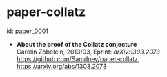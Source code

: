 # paper-collatz

id: paper_0001

* **About the proof of the Collatz conjecture**  
Carolin Zöbelein, 2013/03, Eprint: *arXiv:1303.2073*  
https://github.com/Samdney/paper-collatz, https://arxiv.org/abs/1303.2073   
